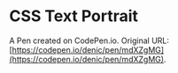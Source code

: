 # CSS Text Portrait

A Pen created on CodePen.io. Original URL: [https://codepen.io/denic/pen/mdXZgMG](https://codepen.io/denic/pen/mdXZgMG).

